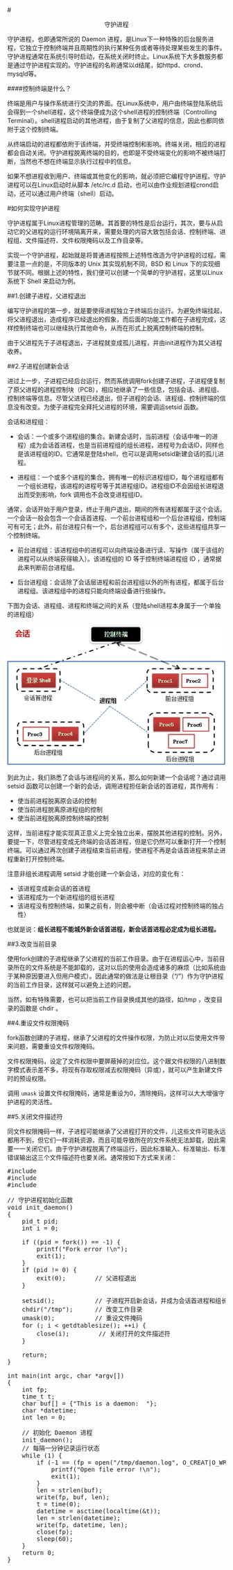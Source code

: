 #<center>守护进程</center>

守护进程，也即通常所说的 Daemon 进程，是Linux下一种特殊的后台服务进程，它独立于控制终端并且周期性的执行某种任务或者等待处理某些发生的事件。守护进程通常在系统引导时启动，在系统关闭时终止。Linux系统下大多数服务都是通过守护进程实现的。守护进程的名称通常以d结尾，如httpd、crond、mysqld等。

####控制终端是什么？

终端是用户与操作系统进行交流的界面。在Linux系统中，用户由终端登陆系统后会得到一个shell进程，这个终端便成为这个shell进程的控制终端（Controlling Terminal）。shell进程启动的其他进程，由于复制了父进程的信息，因此也都同依附于这个控制终端。

从终端启动的进程都依附于该终端，并受终端控制和影响。终端关闭，相应的进程都会自动关闭。守护进程脱离终端的目的，也即是不受终端变化的影响不被终端打断，当然也不想在终端显示执行过程中的信息。

如果不想进程收到用户、终端或其他变化的影响，就必须把它编程守护进程。守护进程可以在Linux启动时从脚本 /etc/rc.d 启动，也可以由作业规划进程crond启动，还可以通过用户终端（shell）启动。

#如何实现守护进程

守护进程属于Linux进程管理的范畴。其首要的特性是后台运行，其次，要与从启动它的父进程的运行环境隔离开来，需要处理的内容大致包括会话、控制终端、进程组、文件描述符、文件权限掩码以及工作目录等。

实现一个守护进程，起始就是将普通进程按照上述特性改造为守护进程的过程。需要注意一点的是，不同版本的 Unix 其实现机制不同，BSD 和 Linux 下的实现细节就不同。根据上述的特性，我们便可以创建一个简单的守护进程，这里以Linux系统下 Shell 来启动为例。

##1.创建子进程，父进程退出

编写守护进程的第一步，就是要使得进程独立于终端后台运行。为避免终端挂起，将父进程退出，造成程序已经退出的假象，而后面的功能工作都在子进程完成，这样控制终端也可以继续执行其他命令，从而在形式上脱离控制终端的控制。

由于父进程先于子进程退出，子进程就变成孤儿进程，并由init进程作为其父进程收养。

##2.子进程创建新会话

进过上一步，子进程已经后台运行，然而系统调用fork创建子进程，子进程便复制了原父进程的进程控制块（PCB），相应地继承了一些信息，包括会话、进程组、控制终端等信息。尽管父进程已经退出，但子进程的会话、进程组、控制终端的信息没有改变。为使子进程完全拜托父进程的环境，需要调运setsid 函数。

会话和进程组：
- 会话：一个或多个进程组的集合。新建会话时，当前进程（会话中唯一的进程）成为会话首进程，也是当前进程组的组长进程，进程号为会话ID，同样也是该进程组的ID。它通常是登陆shell，也可以是调用setsid新建会话的孤儿进程。

- 进程组：一个或多个进程的集合。拥有唯一的标识进程组ID，每个进程组都有一个组长进程，该进程的进程号等于其进程组ID。进程组ID不会因组长进程退出而受到影响，fork 调用也不会改变进程组ID。
    
通常，会话开始于用户登录，终止于用户退出，期间的所有进程都属于这个会话。一个会话一般会包含一个会话首进程、一个前台进程组和一个后台进程组，控制端可有可无；此外，前台进程只有一个，后台进程组可以有多个，这些进程组共享一个控制终端。

- 前台进程组：该进程组中的进程可以向终端设备进行读、写操作（属于该组的进程可以从终端获得输入）。该进程组的 ID 等于控制终端进程组 ID ，通常据此来判断前台进程组。

- 后台进程组：会话除了会话层进程和前台进程组以外的所有进程，都属于后台进程组。该进程组中的进程只能向终端设备进行些操作。

下图为会话、进程组、进程和终端之间的关系（登陆shell进程本身属于一个单独的进程组）

![](picture/会话进程组进程控制终端.png)

到此为止，我们熟悉了会话与进程间的关系，那么如何新建一个会话呢？通过调用setsid 函数可以创建一个新的会话，调用进程担任新会话的首进程，其作用有：

- 使当前进程脱离原会话的控制
- 使当前进程脱离原进程组的控制
- 使当前进程脱离原控制终端的控制

这样，当前进程才能实现真正意义上完全独立出来，摆脱其他进程的控制。另外，要提一下，尽管进程变成无终端的会话首进程，但是它仍然可以重新打开一个控制终端。可以通过再次创建子进程结束当前进程，使进程不再是会话首进程来禁止进程重新打开控制终端。

注意非组长进程调用 setsid 才能创建一个新会话，对应的变化有：

- 该进程变成新会话的首进程
- 该进程成为一个新进程组的组长进程
- 该进程没有控制终端，如果之前有，则会被中断（会话过程对控制终端的独占性）

也就是说：**组长进程不能城外新会话首进程，新会话首进程必定成为组长进程。**

##3.改变当前目录

使用fork创建的子进程继承了父进程的当前工作目录。由于在进程运心中，当前目录所在的文件系统是不能卸载的，这对以后的使用会造成诸多的麻烦（比如系统由于某种原因要进入但用户模式）。因此通常的做法是让根目录（“/”）作为守护进程的当前工作目录，这样就可以避免上述的问题。

当然，如有特殊需要，也可以把当前工作目录换成其他的路径，如/tmp ，改变目录的函数是 chdir 。

##4.重设文件权限掩码

fork函数创建的子进程，继承了父进程的文件操作权限，为防止对以后使用文件带来问题，需要重设文件权限掩码。

文件权限掩码，设定了文件权限中要屏蔽掉的对应位。这个跟文件权限的八进制数字模式表示差不多，将现有存取权限减去权限掩码（异或），就可以产生新建文件时的预设权限。

调用 `umask` 设置文件权限掩码，通常是重设为0，清除掩码，这样可以大大增强守护进程的灵活性。

##5.关闭文件描述符

同文件权限掩码一样，子进程可能继承了父进程打开的文件，儿这些文件可能永远都用不到，但它们一样消耗资源，而且可能导致所在的文件系统无法卸载，因此需要一一关闭它们。由于守护进程脱离了终端运行，因此标准输入、标准输出、标准错误输出这三个文件描述符也要关闭。通常按如下方式来关闭：

<pre>
#include <iostream>
#include <sys/stat.h>
#include <fcntl.h>

// 守护进程初始化函数
void init_daemon()
{
    pid_t pid;
    int i = 0;

    if ((pid = fork()) == -1) {
        printf("Fork error !\n");
        exit(1);
    }
    if (pid != 0) {
        exit(0);        // 父进程退出
    }

    setsid();           // 子进程开启新会话，并成为会话首进程和组长进程
    chdir("/tmp");      // 改变工作目录
    umask(0);           // 重设文件掩码
    for (; i < getdtablesize(); ++i) {
        close(i);        // 关闭打开的文件描述符
    }

    return;
}

int main(int argc, char *argv[])
{
    int fp;
    time_t t;
    char buf[] = {"This is a daemon:  "};
    char *datetime;
    int len = 0;

    // 初始化 Daemon 进程
    init_daemon();
    // 每隔一分钟记录运行状态
    while (1) {
        if (-1 == (fp = open("/tmp/daemon.log", O_CREAT|O_WRONLY|O_APPEND, 0600))) {
            printf("Open file error !\n");
            exit(1);
        }
        len = strlen(buf);
        write(fp, buf, len);
        t = time(0);
        datetime = asctime(localtime(&t));
        len = strlen(datetime);
        write(fp, datetime, len);
        close(fp);
        sleep(60);
    }
    return 0;
}
</pre>